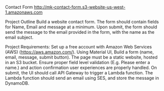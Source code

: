 Contact Form
http://mk-contact-form.s3-website-us-west-1.amazonaws.com

Project Outline
Build a website contact form. The form should contain fields for Name, Email and message at a minimum. Upon submit, the form should send the message to the email provided in the form, with the name as the email subject.

Project Requirements:
Set up a free account with Amazon Web Services (AWS) (https://aws.amazon.com/). 
Using Material UI, Build a form (name, email, message, submit button). The page must be a static website, hosted in an S3 bucket. Ensure proper field level validation (E.g. Please enter a name.) and action confirmation user experiences are properly handled. 
On submit, the UI should call API Gateway to trigger a Lambda function. 
The Lambda function should send an email using SES, and store the message in DynamoDB. 
